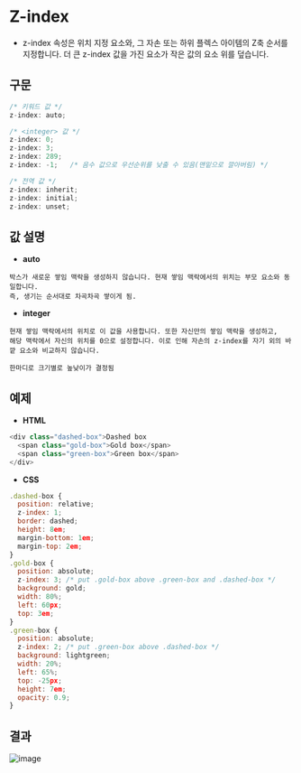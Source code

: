 # Z-index
* z-index 속성은 위치 지정 요소와, 그 자손 또는 하위 플렉스 아이템의 Z축 순서를 지정합니다. 더 큰 z-index 값을 가진 요소가 작은 값의 요소 위를 덮습니다.

## 구문
```javascript
/* 키워드 값 */
z-index: auto;

/* <integer> 값 */
z-index: 0;
z-index: 3;
z-index: 289;
z-index: -1;   /* 음수 값으로 우선순위를 낮출 수 있음(맨밑으로 깔아버림) */

/* 전역 값 */
z-index: inherit;
z-index: initial;
z-index: unset;
```

## 값 설명
* **auto**
```
박스가 새로운 쌓임 맥락을 생성하지 않습니다. 현재 쌓임 맥락에서의 위치는 부모 요소와 동일합니다.
즉, 생기는 순서대로 차곡차곡 쌓이게 됨.
```

* **integer**
```
현재 쌓임 맥락에서의 위치로 이 값을 사용합니다. 또한 자신만의 쌓임 맥락을 생성하고, 
해당 맥락에서 자신의 위치를 0으로 설정합니다. 이로 인해 자손의 z-index를 자기 외의 바깥 요소와 비교하지 않습니다.

한마디로 크기별로 높낮이가 결정됨
```

## 예제
* **HTML**
```javascript
<div class="dashed-box">Dashed box
  <span class="gold-box">Gold box</span>
  <span class="green-box">Green box</span>
</div>
```
* **CSS**
```javascript
.dashed-box {
  position: relative;
  z-index: 1;
  border: dashed;
  height: 8em;
  margin-bottom: 1em;
  margin-top: 2em;
}
.gold-box {
  position: absolute;
  z-index: 3; /* put .gold-box above .green-box and .dashed-box */
  background: gold;
  width: 80%;
  left: 60px;
  top: 3em;
}
.green-box {
  position: absolute;
  z-index: 2; /* put .green-box above .dashed-box */
  background: lightgreen;
  width: 20%;
  left: 65%;
  top: -25px;
  height: 7em;
  opacity: 0.9;
}
```
## 결과
![image](https://user-images.githubusercontent.com/61656046/112331397-36903600-8cfc-11eb-8a01-3bf4c7abfc62.png)


```
